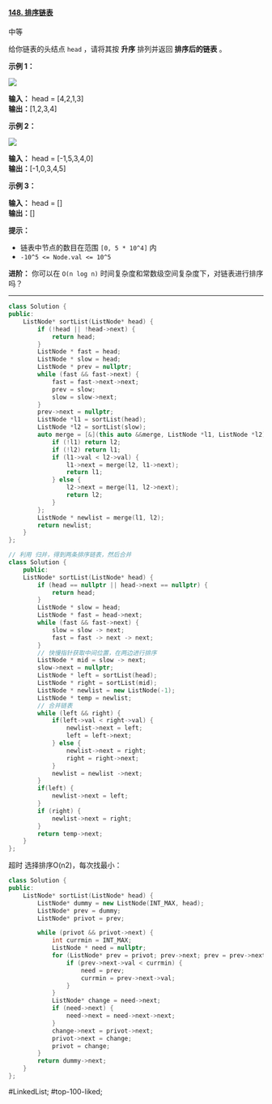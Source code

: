 
#### [148. 排序链表](https://leetcode.cn/problems/sort-list/)

中等

给你链表的头结点 `head` ，请将其按 **升序** 排列并返回 **排序后的链表** 。

**示例 1：**

![](https://assets.leetcode.com/uploads/2020/09/14/sort_list_1.jpg)

**输入：** head = [4,2,1,3]  
**输出：**[1,2,3,4]

**示例 2：**

![](https://assets.leetcode.com/uploads/2020/09/14/sort_list_2.jpg)

**输入：** head = [-1,5,3,4,0]  
**输出：**[-1,0,3,4,5]

**示例 3：**

**输入：** head = []  
**输出：**[]

**提示：**

-   链表中节点的数目在范围 `[0, 5 * 10^4]` 内
-   `-10^5 <= Node.val <= 10^5`

**进阶：** 你可以在 `O(n log n)` 时间复杂度和常数级空间复杂度下，对链表进行排序吗？
---- ----
```cpp
class Solution {
public:
    ListNode* sortList(ListNode* head) {
        if (!head || !head->next) {
            return head;
        }
        ListNode * fast = head;
        ListNode * slow = head;
        ListNode * prev = nullptr;
        while (fast && fast->next) {
            fast = fast->next->next;
            prev = slow;
            slow = slow->next;
        }
        prev->next = nullptr;
        ListNode *l1 = sortList(head);
        ListNode *l2 = sortList(slow);
        auto merge = [&](this auto &&merge, ListNode *l1, ListNode *l2) -> ListNode *{
            if (!l1) return l2;
            if (!l2) return l1;
            if (l1->val < l2->val) {
                l1->next = merge(l2, l1->next);
                return l1;
            } else {
                l2->next = merge(l1, l2->next);
                return l2;
            }
        };
        ListNode * newlist = merge(l1, l2);
        return newlist;
    }
};
```

```cpp
// 利用 归并，得到两条排序链表，然后合并
class Solution {
    public:
    ListNode* sortList(ListNode* head) {
        if (head == nullptr || head->next == nullptr) {
            return head;
        }
        ListNode * slow = head;
        ListNode * fast = head->next;
        while (fast && fast->next) {
            slow = slow -> next;
            fast = fast -> next -> next;
        }
        // 快慢指针获取中间位置，在两边进行排序
        ListNode * mid = slow -> next;
        slow->next = nullptr;
        ListNode * left = sortList(head);
        ListNode * right = sortList(mid);
        ListNode * newlist = new ListNode(-1);
        ListNode * temp = newlist;
        // 合并链表
        while (left && right) {
            if(left->val < right->val) {
                newlist->next = left;
                left = left->next;
            } else {
                newlist->next = right;
                right = right->next;
            }
            newlist = newlist ->next;
        }
        if(left) {
            newlist->next = left;
        }
        if (right) {
            newlist->next = right;
        }
        return temp->next;
    }
};
```

超时 选择排序O(n2)，每次找最小：
```cpp
class Solution {
public:
    ListNode* sortList(ListNode* head) {
        ListNode* dummy = new ListNode(INT_MAX, head);
        ListNode* prev = dummy;
        ListNode* privot = prev;

        while (privot && privot->next) {
            int currmin = INT_MAX;
            ListNode * need = nullptr;
            for (ListNode* prev = privot; prev->next; prev = prev->next) {
                if (prev->next->val < currmin) {
                    need = prev;
                    currmin = prev->next->val;
                }
            }
            ListNode* change = need->next;
            if (need->next) {
                need->next = need->next->next;
            }
            change->next = privot->next;
            privot->next = change;
            privot = change;
        }
        return dummy->next;
    }
};
```
#LinkedList; #top-100-liked; 